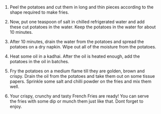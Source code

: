 1. Peel the potatoes and cut them in long and thin pieces according to the shape required to make fries.

2. Now, put one teaspoon of salt in chilled refrigerated water and add these cut potatoes in the water. Keep the potatoes in the water for about 10 minutes. 

3. After 10 minutes, drain the water from the potatoes and spread the potatoes on a dry napkin. Wipe out all of the moisture from the potatoes.

4. Heat some oil in a kadhai. After the oil is heated enough, add the potatoes in the oil in batches.

5. Fry the potatoes on a medium flame till they are golden, brown and crispy. Drain the oil from the potatoes and take them out on some tissue papers. Sprinkle some salt and chilli powder on the fries and mix them well.

6. Your crispy, crunchy and tasty French Fries are ready! You can serve the fries with some dip or munch them just like that. Dont forget to enjoy.
